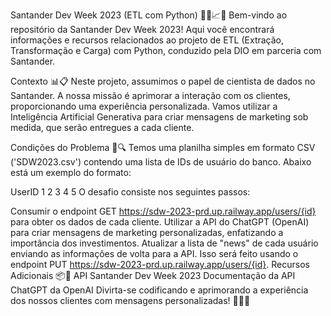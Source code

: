 Santander Dev Week 2023 (ETL com Python) 👨‍💼📈🤖
Bem-vindo ao repositório da Santander Dev Week 2023! Aqui você encontrará informações e recursos relacionados ao projeto de ETL (Extração, Transformação e Carga) com Python, conduzido pela DIO em parceria com Santander.

Contexto 📊📋
Neste projeto, assumimos o papel de cientista de dados no Santander. A nossa missão é aprimorar a interação com os clientes, proporcionando uma experiência personalizada. Vamos utilizar a Inteligência Artificial Generativa para criar mensagens de marketing sob medida, que serão entregues a cada cliente.

Condições do Problema 📝🔍
Temos uma planilha simples em formato CSV ('SDW2023.csv') contendo uma lista de IDs de usuário do banco. Abaixo está um exemplo do formato:

UserID
1
2
3
4
5
O desafio consiste nos seguintes passos:

Consumir o endpoint GET https://sdw-2023-prd.up.railway.app/users/{id} para obter os dados de cada cliente.
Utilizar a API do ChatGPT (OpenAI) para criar mensagens de marketing personalizadas, enfatizando a importância dos investimentos.
Atualizar a lista de "news" de cada usuário enviando as informações de volta para a API. Isso será feito usando o endpoint PUT https://sdw-2023-prd.up.railway.app/users/{id}.
Recursos Adicionais 📦🔗
API Santander Dev Week 2023
Documentação da API ChatGPT da OpenAI
Divirta-se codificando e aprimorando a experiência dos nossos clientes com mensagens personalizadas! 💼🎉📩
